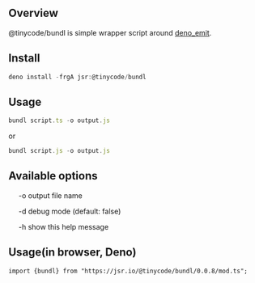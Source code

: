 ## Overview
@tinycode/bundl is simple wrapper script around [deno_emit](https://deno.land/x/emit@0.40.0).

## Install
```typescript
deno install -frgA jsr:@tinycode/bundl
```

## Usage
```typescript
bundl script.ts -o output.js
```
or
```typescript
bundl script.js -o output.js
```

<h2>Available options</h2>
<div style="margin-left:20px;">
<p>-o   output file name</p>
<p>-d   debug mode (default: false)</p>
<p>-h   show this help message</p>
</div>


<h2>Usage(in browser, Deno)</h2>
<code><pre>
import {bundl} from "https://jsr.io/@tinycode/bundl/0.0.8/mod.ts";
</pre></code>
